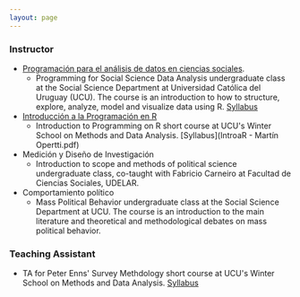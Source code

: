```yaml
---
layout: page
---
```


### Instructor 
+ [Programación para el análisis de datos en ciencias sociales](https://martinopertti.github.io/PAD-web/). 
  - Programming for Social Science Data Analysis undergraduate class at the Social Science Department at Universidad Católica del Uruguay (UCU). The course is an introduction to how to structure, explore, analyze, model and visualize data using R. [Syllabus](programa-pad.pdf)
+ [Introducción a la Programación en R](https://martinopertti.github.io/IntroR-web/)
  - Introduction to Programming on R short course at UCU's Winter School on Methods and Data Analysis. [Syllabus](IntroaR - Martín Opertti.pdf)
+ Medición y Diseño de Investigación
  - Introduction to scope and methods of political science undergraduate class, co-taught with Fabricio Carneiro at Facultad de Ciencias Sociales, UDELAR. 
+ Comportamiento político
  - Mass Political Behavior undergraduate class at the Social Science Department at UCU. The course is an introduction to the main literature and theoretical and methodological debates on mass political behavior. 

### Teaching Assistant
+ TA for Peter Enns' Survey Methdology short course at UCU's Winter School on Methods and Data Analysis. [Syllabus](programa_survey_methods.pdf)  


